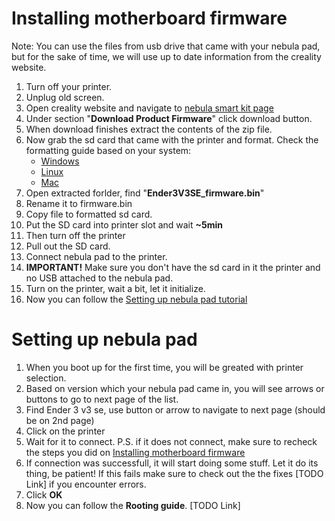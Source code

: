 # Installing motherboard firmware

Note: You can use the files from usb drive that came with your nebula pad, but for the sake of time, we will use up to date information from the creality website.

1. Turn off your printer.
2. Unplug old screen.
3. Open creality website and navigate to [nebula smart kit page](https://www.creality.com/pages/download-creality-nebula-smart-kit)
4. Under section "**Download Product Firmware**" click download button.
5. When download finishes extract the contents of the zip file.
6. Now grab the sd card that came with the printer and format. Check the formatting guide based on your system:
    - [Windows](../GeneralTurtorials/FormatingSDCard.md#windows)
    - [Linux](../GeneralTurtorials/FormatingSDCard.md#linux)
    - [Mac](../GeneralTurtorials/FormatingSDCard.md#mac)
7. Open extracted forlder, find "**Ender3V3SE_firmware.bin**"
8. Rename it to firmware.bin
9. Copy file to formatted sd card.
10. Put the SD card into printer slot and wait **~5min**
11. Then turn off the printer
12. Pull out the SD card.
13. Connect nebula pad to the printer.
14. **IMPORTANT!** Make sure you don't have the sd card in it the printer and no USB attached to the nebula pad.
15. Turn on the printer, wait a bit, let it initialize.
16. Now you can follow the [Setting up nebula pad tutorial](#setting-up-nebula-pad)

# Setting up nebula pad
1. When you boot up for the first time, you will be greated with printer selection.
2. Based on version which your nebula pad came in, you will see arrows or buttons to go to next page of the list.
3. Find Ender 3 v3 se, use button or arrow to navigate to next page (should be on 2nd page)
4. Click on the printer
5. Wait for it to connect. P.S. if it does not connect, make sure to recheck the steps you did on [Installing motherboard firmware](#installing-motherboard-firmware)
6. If connection was successfull, it will start doing some stuff. Let it do its thing, be patient! If this fails make sure to check out the the fixes [TODO Link] if you encounter errors.
7. Click **OK**
8. Now you can follow the **Rooting guide**. [TODO Link]